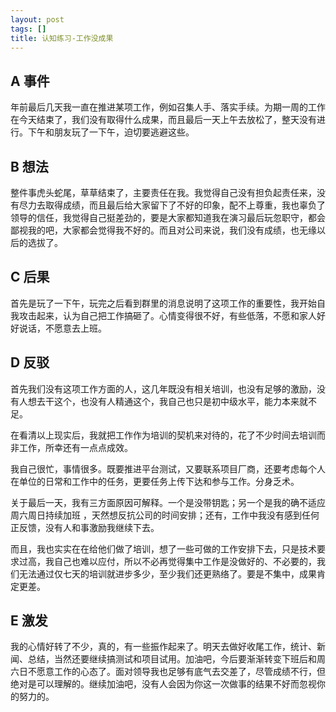 ```yaml
---
layout: post
tags: []
title: 认知练习-工作没成果
---
```


## A 事件

年前最后几天我一直在推进某项工作，例如召集人手、落实手续。为期一周的工作在今天结束了，我们没有取得什么成果，而且最后一天上午去放松了，整天没有进行。下午和朋友玩了一下午，迫切要逃避这些。

## B 想法

整件事虎头蛇尾，草草结束了，主要责任在我。我觉得自己没有担负起责任来，没有尽力去取得成绩，而且最后给大家留下了不好的印象，配不上尊重，我也辜负了领导的信任，我觉得自己挺差劲的，要是大家都知道我在演习最后玩忽职守，都会鄙视我的吧，大家都会觉得我不好的。而且对公司来说，我们没有成绩，也无缘以后的选拔了。

## C 后果

首先是玩了一下午，玩完之后看到群里的消息说明了这项工作的重要性，我开始自我攻击起来，认为自己把工作搞砸了。心情变得很不好，有些低落，不愿和家人好好说话，不愿意去上班。

## D 反驳

首先我们没有这项工作方面的人，这几年既没有相关培训，也没有足够的激励，没有人想去干这个，也没有人精通这个，我自己也只是初中级水平，能力本来就不足。

在看清以上现实后，我就把工作作为培训的契机来对待的，花了不少时间去培训而非工作，所幸还有一点点成效。

我自己很忙，事情很多。既要推进平台测试，又要联系项目厂商，还要考虑每个人在单位的日常和工作中的任务，更要任务上传下达和参与工作。分身乏术。

关于最后一天，我有三方面原因可解释。一个是没带钥匙；另一个是我的确不适应周六周日持续加班 ，天然想反抗公司的时间安排；还有，工作中我没有感到任何正反馈，没有人和事激励我继续下去。

而且，我也实实在在给他们做了培训，想了一些可做的工作安排下去，只是技术要求过高，我自己也难以应付，所以不必再觉得集中工作是没做好的、不必要的，我们无法通过仅七天的培训就进步多少，至少我们还更熟络了。要是不集中，成果肯定更差。

## E 激发

我的心情好转了不少，真的，有一些振作起来了。明天去做好收尾工作，统计、新闻、总结，当然还要继续搞测试和项目试用。加油吧，今后要渐渐转变下班后和周六日不愿意工作的心态了。面对领导我也足够有底气去交差了，尽管成绩不行，但绝对是可以理解的。继续加油吧，没有人会因为你这一次做事的结果不好而忽视你的努力的。

